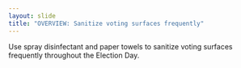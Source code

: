 ```yaml
---
layout: slide
title: "OVERVIEW: Sanitize voting surfaces frequently"
---
```


Use spray disinfectant and paper towels to sanitize voting surfaces frequently throughout the Election Day.
